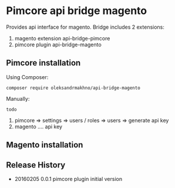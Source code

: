 # Pimcore api bridge magento 

Provides api interface for magento. 
Bridge includes 2 extensions:
1. magento extension api-bridge-pimcore 
2. pimcore plugin api-bridge-magento 

## Pimcore installation

Using Composer:  

```
composer require oleksandrmakhno/api-bridge-magento
```

Manually: 

```
todo
```

1. pimcore => settings => users / roles => users => generate api key 
2. magento .... api key 

## Magento installation


## Release History

* 20160205 0.0.1 pimcore plugin initial version 
